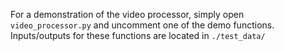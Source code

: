 For a demonstration of the video processor,
simply open `video_processor.py` and uncomment
one of the demo functions. Inputs/outputs for
these functions are located in `./test_data/`
